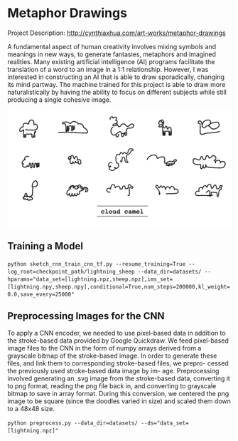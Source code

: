 # Metaphor Drawings

Project Description: http://cynthiaxhua.com/art-works/metaphor-drawings

A fundamental aspect of human creativity involves mixing symbols and meanings in new ways, to generate fantasies, metaphors and imagined realities. Many existing artificial intelligence (AI) programs facilitate the translation of a word to an image in a 1:1 relationship. However, I was interested in constructing an AI that is able to draw sporadically, changing its mind partway. The machine trained for this project is able to draw more naturalistically by having the ability to focus on different subjects while still producing a single cohesive image.

![sample](https://github.com/cynthiaxhua/metaphor_doodles/blob/master/cloud_camel_final.png)

## Training a Model

`python sketch_rnn_train_cnn_tf.py --resume_training=True --log_root=checkpoint_path/lightning_sheep --data_dir=datasets/ --hparams="data_set=[lightning.npz,sheep.npz],ims_set=[lightning.npy,sheep.npy],conditional=True,num_steps=200000,kl_weight=0.0,save_every=25000"`

## Preprocessing Images for the CNN

To apply a CNN encoder, we needed to use pixel-based data in addition to the stroke-based data provided by Google Quickdraw. We feed pixel-based image files to the CNN in the form of numpy arrays derived from a grayscale bitmap of the stroke-based image. In order to generate these files, and link them to corresponding stroke-based files, we prepro- cessed the previously used stroke-based data image by im- age. Preprocessing involved generating an .svg image from the stroke-based data, converting it to png format, reading the png file back in, and converting to grayscale bitmap to save in array format. During this conversion, we centered the png image to be square (since the doodles varied in size) and scaled them down to a 48x48 size.

`python preprocess.py --data_dir=datasets/ --ds="data_set=[lightning.npz]"`


